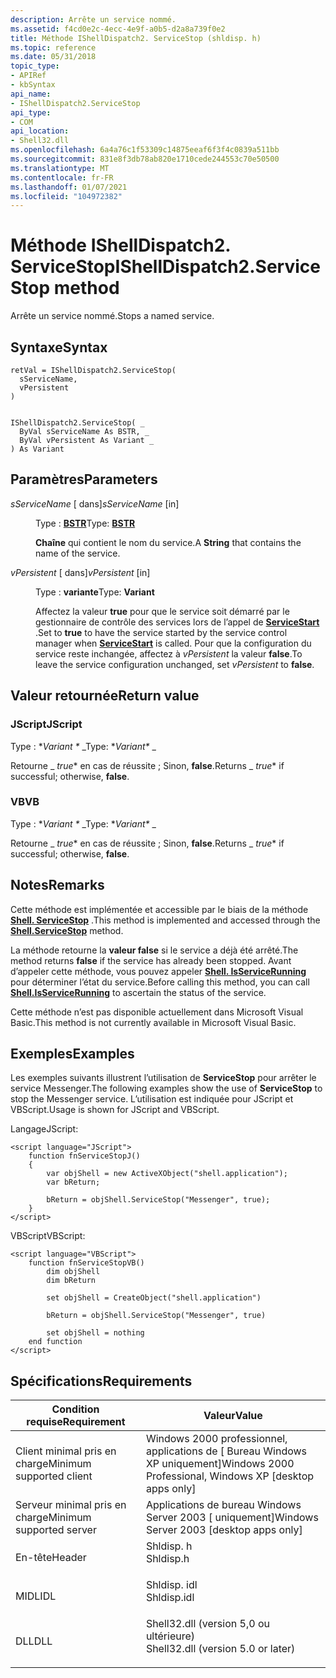 ```yaml
---
description: Arrête un service nommé.
ms.assetid: f4cd0e2c-4ecc-4e9f-a0b5-d2a8a739f0e2
title: Méthode IShellDispatch2. ServiceStop (shldisp. h)
ms.topic: reference
ms.date: 05/31/2018
topic_type:
- APIRef
- kbSyntax
api_name:
- IShellDispatch2.ServiceStop
api_type:
- COM
api_location:
- Shell32.dll
ms.openlocfilehash: 6a4a76c1f53309c14875eeaf6f3f4c0839a511bb
ms.sourcegitcommit: 831e8f3db78ab820e1710cede244553c70e50500
ms.translationtype: MT
ms.contentlocale: fr-FR
ms.lasthandoff: 01/07/2021
ms.locfileid: "104972382"
---
```

# <a name="ishelldispatch2servicestop-method"></a><span data-ttu-id="e4eab-103">Méthode IShellDispatch2. ServiceStop</span><span class="sxs-lookup"><span data-stu-id="e4eab-103">IShellDispatch2.ServiceStop method</span></span>

<span data-ttu-id="e4eab-104">Arrête un service nommé.</span><span class="sxs-lookup"><span data-stu-id="e4eab-104">Stops a named service.</span></span>

## <a name="syntax"></a><span data-ttu-id="e4eab-105">Syntaxe</span><span class="sxs-lookup"><span data-stu-id="e4eab-105">Syntax</span></span>


```JScript
retVal = IShellDispatch2.ServiceStop(
  sServiceName,
  vPersistent
)
```


```VB

IShellDispatch2.ServiceStop( _
  ByVal sServiceName As BSTR, _
  ByVal vPersistent As Variant _
) As Variant
```





## <a name="parameters"></a><span data-ttu-id="e4eab-106">Paramètres</span><span class="sxs-lookup"><span data-stu-id="e4eab-106">Parameters</span></span>

<dl> <dt>

<span data-ttu-id="e4eab-107">*sServiceName* \[ dans\]</span><span class="sxs-lookup"><span data-stu-id="e4eab-107">*sServiceName* \[in\]</span></span>
</dt> <dd>

<span data-ttu-id="e4eab-108">Type : **[ **BSTR**](/previous-versions/windows/desktop/automat/bstr)**</span><span class="sxs-lookup"><span data-stu-id="e4eab-108">Type: **[**BSTR**](/previous-versions/windows/desktop/automat/bstr)**</span></span>

<span data-ttu-id="e4eab-109">**Chaîne** qui contient le nom du service.</span><span class="sxs-lookup"><span data-stu-id="e4eab-109">A **String** that contains the name of the service.</span></span>

</dd> <dt>

<span data-ttu-id="e4eab-110">*vPersistent* \[ dans\]</span><span class="sxs-lookup"><span data-stu-id="e4eab-110">*vPersistent* \[in\]</span></span>
</dt> <dd>

<span data-ttu-id="e4eab-111">Type : **variante**</span><span class="sxs-lookup"><span data-stu-id="e4eab-111">Type: **Variant**</span></span>

<span data-ttu-id="e4eab-112">Affectez la valeur **true** pour que le service soit démarré par le gestionnaire de contrôle des services lors de l’appel de [**ServiceStart**](ishelldispatch2-servicestart.md) .</span><span class="sxs-lookup"><span data-stu-id="e4eab-112">Set to **true** to have the service started by the service control manager when [**ServiceStart**](ishelldispatch2-servicestart.md) is called.</span></span> <span data-ttu-id="e4eab-113">Pour que la configuration du service reste inchangée, affectez à *vPersistent* la valeur **false**.</span><span class="sxs-lookup"><span data-stu-id="e4eab-113">To leave the service configuration unchanged, set *vPersistent* to **false**.</span></span>

</dd> </dl>

## <a name="return-value"></a><span data-ttu-id="e4eab-114">Valeur retournée</span><span class="sxs-lookup"><span data-stu-id="e4eab-114">Return value</span></span>

### <a name="jscript"></a><span data-ttu-id="e4eab-115">JScript</span><span class="sxs-lookup"><span data-stu-id="e4eab-115">JScript</span></span>

<span data-ttu-id="e4eab-116">Type : \**Variant \** _</span><span class="sxs-lookup"><span data-stu-id="e4eab-116">Type: \**Variant\** _</span></span>

<span data-ttu-id="e4eab-117">Retourne _ *true*\* en cas de réussite ; Sinon, **false**.</span><span class="sxs-lookup"><span data-stu-id="e4eab-117">Returns _ *true*\* if successful; otherwise, **false**.</span></span>

### <a name="vb"></a><span data-ttu-id="e4eab-118">VB</span><span class="sxs-lookup"><span data-stu-id="e4eab-118">VB</span></span>

<span data-ttu-id="e4eab-119">Type : \**Variant \** _</span><span class="sxs-lookup"><span data-stu-id="e4eab-119">Type: \**Variant\** _</span></span>

<span data-ttu-id="e4eab-120">Retourne _ *true*\* en cas de réussite ; Sinon, **false**.</span><span class="sxs-lookup"><span data-stu-id="e4eab-120">Returns _ *true*\* if successful; otherwise, **false**.</span></span>

## <a name="remarks"></a><span data-ttu-id="e4eab-121">Notes</span><span class="sxs-lookup"><span data-stu-id="e4eab-121">Remarks</span></span>

<span data-ttu-id="e4eab-122">Cette méthode est implémentée et accessible par le biais de la méthode [**Shell. ServiceStop**](./shell-servicestop.md) .</span><span class="sxs-lookup"><span data-stu-id="e4eab-122">This method is implemented and accessed through the [**Shell.ServiceStop**](./shell-servicestop.md) method.</span></span>

<span data-ttu-id="e4eab-123">La méthode retourne la **valeur false** si le service a déjà été arrêté.</span><span class="sxs-lookup"><span data-stu-id="e4eab-123">The method returns **false** if the service has already been stopped.</span></span> <span data-ttu-id="e4eab-124">Avant d’appeler cette méthode, vous pouvez appeler [**Shell. IsServiceRunning**](./shell-isservicerunning.md) pour déterminer l’état du service.</span><span class="sxs-lookup"><span data-stu-id="e4eab-124">Before calling this method, you can call [**Shell.IsServiceRunning**](./shell-isservicerunning.md) to ascertain the status of the service.</span></span>

<span data-ttu-id="e4eab-125">Cette méthode n’est pas disponible actuellement dans Microsoft Visual Basic.</span><span class="sxs-lookup"><span data-stu-id="e4eab-125">This method is not currently available in Microsoft Visual Basic.</span></span>

## <a name="examples"></a><span data-ttu-id="e4eab-126">Exemples</span><span class="sxs-lookup"><span data-stu-id="e4eab-126">Examples</span></span>

<span data-ttu-id="e4eab-127">Les exemples suivants illustrent l’utilisation de **ServiceStop** pour arrêter le service Messenger.</span><span class="sxs-lookup"><span data-stu-id="e4eab-127">The following examples show the use of **ServiceStop** to stop the Messenger service.</span></span> <span data-ttu-id="e4eab-128">L’utilisation est indiquée pour JScript et VBScript.</span><span class="sxs-lookup"><span data-stu-id="e4eab-128">Usage is shown for JScript and VBScript.</span></span>

<span data-ttu-id="e4eab-129">Langage</span><span class="sxs-lookup"><span data-stu-id="e4eab-129">JScript:</span></span>


```JScript
<script language="JScript">
    function fnServiceStopJ()
    {
        var objShell = new ActiveXObject("shell.application");
        var bReturn;
        
        bReturn = objShell.ServiceStop("Messenger", true);
    }
</script>
```



<span data-ttu-id="e4eab-130">VBScript</span><span class="sxs-lookup"><span data-stu-id="e4eab-130">VBScript:</span></span>


```VB
<script language="VBScript">
    function fnServiceStopVB()
        dim objShell
        dim bReturn

        set objShell = CreateObject("shell.application")

        bReturn = objShell.ServiceStop("Messenger", true)

        set objShell = nothing
    end function
</script>
```



## <a name="requirements"></a><span data-ttu-id="e4eab-131">Spécifications</span><span class="sxs-lookup"><span data-stu-id="e4eab-131">Requirements</span></span>



| <span data-ttu-id="e4eab-132">Condition requise</span><span class="sxs-lookup"><span data-stu-id="e4eab-132">Requirement</span></span> | <span data-ttu-id="e4eab-133">Valeur</span><span class="sxs-lookup"><span data-stu-id="e4eab-133">Value</span></span> |
|-------------------------------------|---------------------------------------------------------------------------------------------------------------|
| <span data-ttu-id="e4eab-134">Client minimal pris en charge</span><span class="sxs-lookup"><span data-stu-id="e4eab-134">Minimum supported client</span></span><br/> | <span data-ttu-id="e4eab-135">Windows 2000 professionnel, applications de \[ Bureau Windows XP uniquement\]</span><span class="sxs-lookup"><span data-stu-id="e4eab-135">Windows 2000 Professional, Windows XP \[desktop apps only\]</span></span><br/>                                        |
| <span data-ttu-id="e4eab-136">Serveur minimal pris en charge</span><span class="sxs-lookup"><span data-stu-id="e4eab-136">Minimum supported server</span></span><br/> | <span data-ttu-id="e4eab-137">Applications de bureau Windows Server 2003 \[ uniquement\]</span><span class="sxs-lookup"><span data-stu-id="e4eab-137">Windows Server 2003 \[desktop apps only\]</span></span><br/>                                                          |
| <span data-ttu-id="e4eab-138">En-tête</span><span class="sxs-lookup"><span data-stu-id="e4eab-138">Header</span></span><br/>                   | <dl> <span data-ttu-id="e4eab-139"><dt>Shldisp. h</dt></span><span class="sxs-lookup"><span data-stu-id="e4eab-139"><dt>Shldisp.h</dt></span></span> </dl>                          |
| <span data-ttu-id="e4eab-140">MIDL</span><span class="sxs-lookup"><span data-stu-id="e4eab-140">IDL</span></span><br/>                      | <dl> <span data-ttu-id="e4eab-141"><dt>Shldisp. idl</dt></span><span class="sxs-lookup"><span data-stu-id="e4eab-141"><dt>Shldisp.idl</dt></span></span> </dl>                        |
| <span data-ttu-id="e4eab-142">DLL</span><span class="sxs-lookup"><span data-stu-id="e4eab-142">DLL</span></span><br/>                      | <dl> <span data-ttu-id="e4eab-143"><dt>Shell32.dll (version 5,0 ou ultérieure)</dt></span><span class="sxs-lookup"><span data-stu-id="e4eab-143"><dt>Shell32.dll (version 5.0 or later)</dt></span></span> </dl> |



 

 

